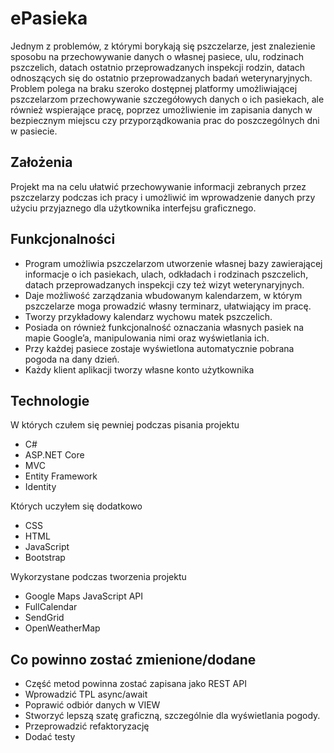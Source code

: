 # ePasieka

Jednym z problemów, z którymi borykają się pszczelarze, jest
znalezienie sposobu na przechowywanie danych o własnej pasiece, ulu,
rodzinach pszczelich, datach ostatnio przeprowadzanych inspekcji rodzin,
datach odnoszących się do ostatnio przeprowadzanych badań
weterynaryjnych. Problem polega na braku szeroko dostępnej platformy
umożliwiającej pszczelarzom przechowywanie szczegółowych danych o ich
pasiekach, ale również wspierające pracę, poprzez umożliwienie im
zapisania danych w bezpiecznym miejscu czy przyporządkowania prac do
poszczególnych dni w pasiecie. 

## Założenia

Projekt ma na celu ułatwić przechowywanie informacji zebranych
przez pszczelarzy podczas ich pracy i umożliwić im wprowadzenie danych
przy użyciu przyjaznego dla użytkownika interfejsu graficznego.

## Funkcjonalności

- Program umożliwia pszczelarzom utworzenie własnej bazy
zawierającej informacje o ich pasiekach, ulach, odkładach i rodzinach pszczelich, datach
przeprowadzanych inspekcji czy też wizyt weterynaryjnych.
- Daje możliwość zarządzania wbudowanym kalendarzem, w którym pszczelarze
moga prowadzić własny terminarz, ułatwiający im pracę.
- Tworzy przykładowy kalendarz wychowu matek pszczelich.
- Posiada on również funkcjonalność oznaczania własnych
pasiek na mapie Google’a, manipulowania nimi oraz wyświetlania ich.
- Przy każdej pasiece zostaje wyświetlona automatycznie pobrana pogoda na dany dzień.
- Każdy klient aplikacji tworzy własne konto użytkownika 

## Technologie

W których czułem się pewniej podczas pisania projektu
- C#
- ASP.NET Core
- MVC
- Entity Framework
- Identity

Których uczyłem się dodatkowo
- CSS
- HTML
- JavaScript
- Bootstrap 

Wykorzystane podczas tworzenia projektu
- Google Maps JavaScript API
- FullCalendar
- SendGrid
- OpenWeatherMap

## Co powinno zostać zmienione/dodane

- Część metod powinna zostać zapisana jako REST API
- Wprowadzić TPL async/await 
- Poprawić odbiór danych w VIEW
- Stworzyć lepszą szatę graficzną, szczególnie dla wyświetlania pogody.
- Przeprowadzić refaktoryzację
- Dodać testy






